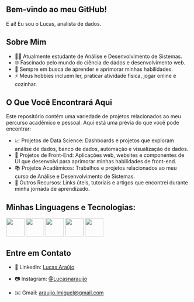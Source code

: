 ## Bem-vindo ao meu GitHub!

E aí! Eu sou o Lucas, analista de dados.

## Sobre Mim

- 👨‍💻 Atualmente estudante de Análise e Desenvolvimento de Sistemas.
- 🌐 Fascinado pelo mundo do ciência de dados e desenvolvimento web.
- 🚀 Sempre em busca de aprender e aprimorar minhas habilidades.
- ⚡ Meus hobbies incluem ler, praticar atividade física, jogar online e cozinhar.

## O Que Você Encontrará Aqui

Este repositório contém uma variedade de projetos relacionados ao meu percurso acadêmico e pessoal. Aqui está uma prévia do que você pode encontrar:

- 📈 Projetos de Data Science: Dashboards e projetos que exploram análise de dados, banco de dados, automação e visualização de dados.
- 🌟 Projetos de Front-End: Aplicações web, websites e componentes de UI que desenvolvi para aprimorar minhas habilidades de front-end.
- 📚 Projetos Acadêmicos: Trabalhos e projetos relacionados ao meu curso de Análise e Desenvolvimento de Sistemas.
- 🔗 Outros Recursos: Links úteis, tutoriais e artigos que encontrei durante minha jornada de aprendizado.

## Minhas Linguagens e Tecnologias:

<div style = "display:inline">

<img width='50' height='50' src="https://cdn.jsdelivr.net/gh/devicons/devicon/icons/python/python-original.svg" />

<img width='50' height='50' src="https://cdn.jsdelivr.net/gh/devicons/devicon/icons/mysql/mysql-original.svg" />

<img width='50' height='50' src="https://cdn.jsdelivr.net/gh/devicons/devicon/icons/html5/html5-original.svg" />

<img width='50' height='50' src="https://cdn.jsdelivr.net/gh/devicons/devicon/icons/css3/css3-original.svg" />

<img width='50' height='50' src="https://cdn.jsdelivr.net/gh/devicons/devicon/icons/javascript/javascript-original.svg" />

</div>

## Entre em Contato 

- 💼 Linkedin: [Lucas Araújo](https://www.linkedin.com/in/lucas-ara%C3%BAjo-1ab73526b?utm_source=share&utm_campaign=share_via&utm_content=profile&utm_medium=ios_app)

- 📷 Instagram: [@Lucasnaraujjo](https://instagram.com/lucasnaraujoo?igshid=NGVhN2U2NjQ0Yg%3D%3D&utm_source=qr)

- ✉️ Gmail: araujjo.lmiguel@gmail.com


<!--
**LucasAraujjo/LucasAraujjo** is a ✨ _special_ ✨ repository because its `README.md` (this file) appears on your GitHub profile.

Here are some ideas to get you started:

- 🔭 I’m currently working on ...
- 🌱 I’m currently learning ...
- 👯 I’m looking to collaborate on ...
- 🤔 I’m looking for help with ...
- 💬 Ask me about ...
- 📫 How to reach me: ...
- 😄 Pronouns: ...
- ⚡ Fun fact: ...
-->
